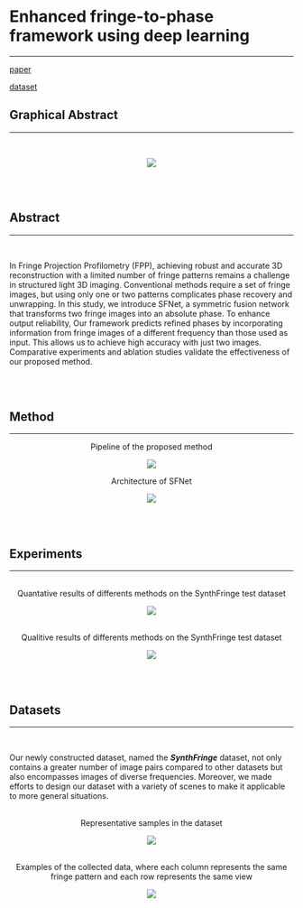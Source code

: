 # Enhanced fringe-to-phase framework using deep learning

---

[paper](http://www.google.co.kr)

[dataset](http://www.google.co.kr)

## **Graphical Abstract**

---
<br/>

<p align="center">
  <img src="https://github.com/Wonhoe-Kim/SFNet/assets/157447883/630ada5c-0c00-47d0-90a6-0770d7d02657">
</p>

<br/><br/>

## **Abstract**

---
<br/>
  
In Fringe Projection Profilometry (FPP), achieving robust and accurate 3D reconstruction with a limited number of fringe patterns remains a challenge in structured light 3D imaging. Conventional methods require a set of fringe images, but using only one or two patterns complicates phase recovery and unwrapping. In this study, we introduce SFNet, a symmetric fusion network that transforms two fringe images into an absolute phase. To enhance output reliability, Our framework predicts refined phases by incorporating information from fringe images of a different frequency than those used as input. This allows us to achieve high accuracy with just two images. Comparative experiments and ablation studies validate the effectiveness of our proposed method.  

<br/><br/>

## **Method**

---
<center> Pipeline of the proposed method </center>

<p align="center">
  <img src="https://github.com/Wonhoe-Kim/SFNet/assets/157447883/dbdfdfe2-a23b-4623-8627-96135e9a55d3">
</p>

<center> Architecture of SFNet </center>

<p align="center">
  <img src="https://github.com/Wonhoe-Kim/SFNet/assets/157447883/f5c55956-a39f-45ad-82e3-c52607a285b5">
</p>


<br/><br/>

## **Experiments**

---
<br/>

<center> Quantative results of differents methods on the SynthFringe test dataset </center>

<p align="center">
  <img src="https://github.com/Wonhoe-Kim/SFNet/assets/157447883/8fea601c-e1e3-4ddb-8e81-cf95aefb8299">
</p>

<br/>

<center> Qualitive results of differents methods on the SynthFringe test dataset </center>

<p align="center">
  <img src="https://github.com/Wonhoe-Kim/SFNet/assets/157447883/7fc6dccd-5f91-40ed-b676-eb89437e06d5">
</p>

  
<br/><br/>

## **Datasets**

---
<br/>

Our newly constructed dataset, named the **_SynthFringe_** dataset, not only contains a greater number of image pairs compared to other datasets but also encompasses images of diverse frequencies. Moreover, we made efforts to design our dataset with a variety of scenes to make it applicable to more general situations.

<br/>

<center> Representative samples in the dataset </center>

<p align="center">
  <img src="https://github.com/Wonhoe-Kim/SFNet/assets/157447883/ed2e60fa-8fb0-457b-9b63-61c319e149f3">
</p>

<br/>

<center> Examples of the collected data, where each column represents the same fringe pattern and each row represents the same view </center>

<p align="center">
  <img src="https://github.com/Wonhoe-Kim/SFNet/assets/157447883/6645c43d-7747-462d-8839-542dbda3f1f9">
</p>
